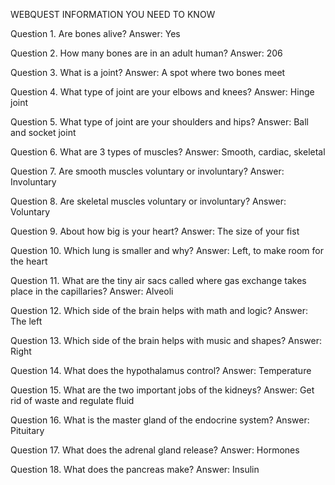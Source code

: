 WEBQUEST INFORMATION YOU NEED TO KNOW

Question 1. Are bones alive?
Answer: Yes

Question 2. How many bones are in an adult human?
Answer: 206

Question 3. What is a joint?
Answer: A spot where two bones meet

Question 4. What type of joint are your elbows and knees?
Answer: Hinge joint

Question 5. What type of joint are your shoulders and hips?
Answer: Ball and socket joint

Question 6. What are 3 types of muscles?
Answer: Smooth, cardiac, skeletal

Question 7. Are smooth muscles voluntary or involuntary?
Answer: Involuntary

Question 8. Are skeletal muscles voluntary or involuntary?
Answer: Voluntary

Question 9. About how big is your heart?
Answer: The size of your fist

Question 10. Which lung is smaller and why?
Answer: Left, to make room for the heart

Question 11. What are the tiny air sacs called where gas exchange takes place in the capillaries?
Answer: Alveoli

Question 12. Which side of the brain helps with math and logic?
Answer: The left

Question 13. Which side of the brain helps with music and shapes?
Answer: Right

Question 14. What does the hypothalamus control?
Answer: Temperature

Question 15. What are the two important jobs of the kidneys?
Answer: Get rid of waste and regulate fluid

Question 16. What is the master gland of the endocrine system?
Answer: Pituitary

Question 17. What does the adrenal gland release?
Answer: Hormones

Question 18. What does the pancreas make?
Answer: Insulin

